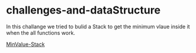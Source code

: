 # challenges-and-dataStructure
In this challange we tried to bulid a Stack to get the minimum vlaue inside it when the all functions work.

[MinValue-Stack](https://github.com/OmarAmjad310/challenges-and-dataStructure/blob/main/Stack%20And%20Queue/Mini-Stack-Value/Images/Minimum-value-in-the-stack%20.png)
